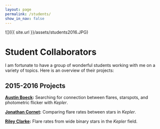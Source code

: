 ```yaml
---
layout: page
permalink: /students/
show_in_nav: false
---
```


![]({{ site.url }}/assets/students2016.JPG)


# Student Collaborators

I am fortunate to have a group of wonderful students working with me on a variety of topics. Here is an overview of their projects:


## 2015-2016 Projects 
**[Austin Boeck](https://github.com/austin-boeck):** Searching for connection between flares, starspots, and photometric flicker with *Kepler*.

**[Jonathan Cornet](https://github.com/cornetj2):** Comparing flare rates between stars in *Kepler*.

**[Riley Clarke](https://github.com/RileyWClarke):** Flare rates from wide binary stars in the *Kepler* field.
